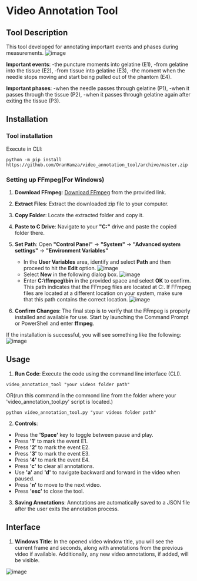 # Video Annotation Tool

## Tool Description
This tool developed for annotating important events and phases during measurements. 
![image](https://github.com/OranHamza/video_annotation_tool/assets/127665894/d607e94e-4445-4b22-989f-3a807da1af1b)

**Important events**: 
-the puncture moments into gelatine (E1),
-from gelatine into the tissue (E2), 
-from tissue into gelatine (E3), 
-the moment when the needle stops moving and start being pulled out of the phantom (E4).

**Important phases**: 
-when the needle passes through gelatine (P1), 
-when it passes through the tissue (P2), 
-when it passes through gelatine again after exiting the tissue (P3).

## Installation

### Tool installation

Execute in CLI:

```python -m pip install https://github.com/OranHamza/video_annotation_tool/archive/master.zip```

### Setting up FFmpeg(For Windows)

1. **Download FFmpeg**: [Download FFmpeg](https://drive.google.com/file/d/1r8pC5NDXZ5aPoLZy9EsrnZ1PvbaOSqiR/view) from the provided link.
2. **Extract Files**: Extract the downloaded zip file to your computer.
3. **Copy Folder**: Locate the extracted folder and copy it.
4. **Paste to C Drive**: Navigate to your **"C:"** drive and paste the copied folder there.
5. **Set Path**: Open **"Control Panel"** -> **"System"** -> **"Advanced system settings"** -> **"Environment Variables"**
   - In the **User Variables** area, identify and select **Path** and then proceed to hit the **Edit** option.
    ![image](https://github.com/OranHamza/video_annotation_tool/assets/127665894/8bcde9f4-acee-41f5-9198-275cae2a6caf)
   - Select **New** in the following dialog box.
     ![image](https://github.com/OranHamza/video_annotation_tool/assets/127665894/1dffbf72-6363-4ca6-b9b4-35dd3cc0f995)
   - Enter **C:\ffmpeg\bin** in the provided space and select **OK** to confirm. This path indicates that the FFmpeg files are located at C:\. If FFmpeg files are located at a different location on your system, make sure that this path contains the correct location.
     ![image](https://github.com/OranHamza/video_annotation_tool/assets/127665894/d0f1bbad-a58c-4c52-b6b0-97c145e92a7e)

7. **Confirm Changes**: The final step is to verify that the FFmpeg is properly installed and available for use.
Start by launching the Command Prompt or PowerShell and enter **ffmpeg**.

If the installation is successful, you will see something like the following:
![image](https://github.com/OranHamza/video_annotation_tool/assets/127665894/e288813e-d773-4e91-8c1b-87da5153d781)

## Usage

1. **Run Code**: Execute the code using the command line interface (CLI).

```video_annotation_tool "your videos folder path"```

OR(run this command in the commond line from the folder where your 'video_annotation_tool.py' script is located.)

```python video_annotation_tool.py "your videos folder path"```

2. **Controls**:
- Press the **'Space'** key to toggle between pause and play.
- Press **'1'** to mark the event E1.
- Press **'2'** to mark the event E2.
- Press **'3'** to mark the event E3.
- Press **'4'** to mark the event E4.
- Press **'c'** to clear all annotations.
- Use **'a'** and **'d'** to navigate backward and forward in the video when paused.
- Press **'n'** to move to the next video.
- Press **'esc'** to close the tool.

3. **Saving Annotations**: Annotations are automatically saved to a JSON file after the user exits the annotation process.

## Interface

1. **Windows Title**: In the opened video window title, you will see the current frame and seconds, along with annotations from the previous video if available. Additionally, any new video annotations, if added, will be visible.

![image](https://github.com/OranHamza/video_annotation_tool/assets/127665894/1216bb74-9fc7-4483-8440-16fdb498780e)



